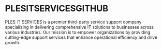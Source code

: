 # PLESITSERVICESGITHUB
PLES IT SERVICES is a premier third-party service support company specializing in delivering comprehensive IT solutions to businesses across various industries. Our mission is to empower organizations by providing cutting-edge support services that enhance operational efficiency and drive growth. 
